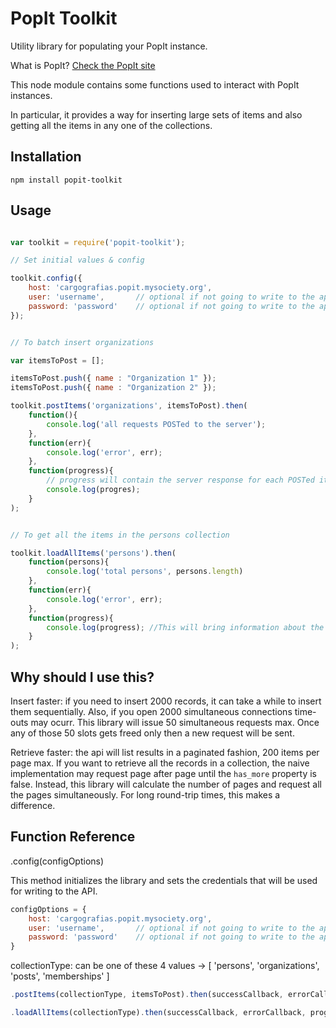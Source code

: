 PopIt Toolkit
=============

Utility library for populating your PopIt instance.

What is PopIt? [Check the PopIt site](http://popit.poplus.org/) 

This node module contains some functions used to interact with PopIt instances.

In particular, it provides a way for inserting large sets of items and also getting all the items in any one of the collections. 

Installation
------------

`npm install popit-toolkit`

Usage
-----

```javascript

var toolkit = require('popit-toolkit');

// Set initial values & config

toolkit.config({
	host: 'cargografias.popit.mysociety.org', 
	user: 'username',       // optional if not going to write to the api
	password: 'password'    // optional if not going to write to the api
});


// To batch insert organizations

var itemsToPost = [];

itemsToPost.push({ name : "Organization 1" });
itemsToPost.push({ name : "Organization 2" });

toolkit.postItems('organizations', itemsToPost).then(
	function(){
		console.log('all requests POSTed to the server');
	},
	function(err){
		console.log('error', err);
	},
	function(progress){
		// progress will contain the server response for each POSTed item. (as string)
		console.log(progres);
	}
);


// To get all the items in the persons collection

toolkit.loadAllItems('persons').then(
	function(persons){ 
		console.log('total persons', persons.length)
	}, 
	function(err){
		console.log('error', err);
	}, 
	function(progress){
		console.log(progress); //This will bring information about the number of 'pages' that will be retrieved to get the complete collection.
	}
);


```

Why should I use this?
----------------------

Insert faster: if you need to insert 2000 records, it can take a while to insert them sequentially. Also, if you open 2000 simultaneous connections time-outs may ocurr. This library will issue 50 simultaneous requests max. Once any of those 50 slots gets freed only then a new request will be sent. 

Retrieve faster: the api will list results in a paginated fashion, 200 items per page max. If you want to retrieve all the records in a collection, the naive implementation may request page after page until the `has_more` property is false. Instead, this library will calculate the number of pages and request all the pages simultaneously. For long round-trip times, this makes a difference.


Function Reference
------------------

.config(configOptions)

This method initializes the library and sets the credentials that will be used for writing to the API.

```javascript
configOptions = {
	host: 'cargografias.popit.mysociety.org', 
	user: 'username',       // optional if not going to write to the api
	password: 'password'    // optional if not going to write to the api	
}
```

collectionType: can be one of these 4 values -> [ 'persons', 'organizations', 'posts', 'memberships' ]

```javascript
.postItems(collectionType, itemsToPost).then(successCallback, errorCallback, progressCallack)
```

```javascript
.loadAllItems(collectionType).then(successCallback, errorCallback, progressCallack)
```
